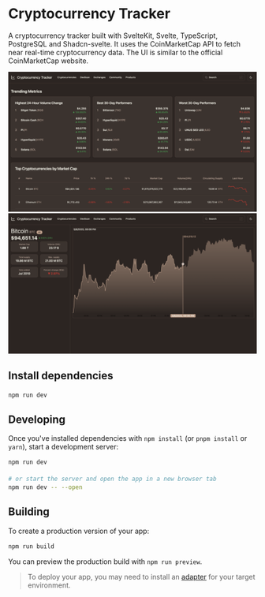 # Cryptocurrency Tracker

A cryptocurrency tracker built with SvelteKit, Svelte, TypeScript, PostgreSQL and Shadcn-svelte. It uses the CoinMarketCap API to fetch near real-time cryptocurrency data. The UI is similar to the official CoinMarketCap website.

![Overview](docs/overview.png)
![Coin view](docs/coin_view.png)

## Install dependencies

```bash
npm run dev
```

## Developing

Once you've installed dependencies with `npm install` (or `pnpm install` or `yarn`), start a development server:

```bash
npm run dev

# or start the server and open the app in a new browser tab
npm run dev -- --open
```

## Building

To create a production version of your app:

```bash
npm run build
```

You can preview the production build with `npm run preview`.

> To deploy your app, you may need to install an [adapter](https://svelte.dev/docs/kit/adapters) for your target environment.
